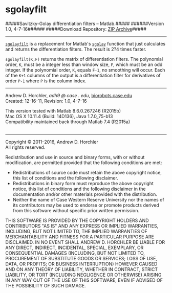 sgolayfilt
========
#####Savitzky-Golay differentiation filters &ndash; Matlab.#####
######Version 1.0, 4-7-16######
#####Download Repository: [ZIP Archive](https://github.com/horchler/sgolayfilt/archive/master.zip)#####

--------

[```sgolayfilt```](https://github.com/horchler/sgolayfilt/blob/master/sgolayfilt.m) is a replacement for Matlab's [```sgolay```](http://www.mathworks.com/help/signal/ref/sgolay.html) function that just calculates and returns the differentiation filters. The result is 2?4 times faster.

```sgolayfilt(K,F)``` returns the matrix of differentiation filters. The polynomial order, ```K```, must be a integer less than window size, ```F```, which must be an odd integer. If the polynomial order, ```K```, equals ```F-1```, no smoothing will occur. Each of the ```K+1``` columns of the output is a differentiation filter for derivatives of order ```P-1``` where ```P``` is the column index.
&nbsp;  

--------

Andrew D. Horchler, *adh9 @ case . edu*, [biorobots.case.edu](http://biorobots.case.edu/)  
Created: 12-16-11, Revision: 1.0, 4-7-16  

This version tested with Matlab 8.6.0.267246 (R2015b)  
Mac OS X 10.11.4 (Build: 14D136), Java 1.7.0_75-b13  
Compatibility maintained back through Matlab 7.4 (R2015a)  
&nbsp;  

--------

Copyright &copy; 2011&ndash;2016, Andrew D. Horchler  
All rights reserved.  

Redistribution and use in source and binary forms, with or without modification, are permitted provided that the following conditions are met:
 * Redistributions of source code must retain the above copyright notice, this list of conditions and the following disclaimer.
 * Redistributions in binary form must reproduce the above copyright notice, this list of conditions and the following disclaimer in the documentation and/or other materials provided with the distribution.
 * Neither the name of Case Western Reserve University nor the names of its contributors may be used to endorse or promote products derived from this software without specific prior written permission.

THIS SOFTWARE IS PROVIDED BY THE COPYRIGHT HOLDERS AND CONTRIBUTORS "AS IS" AND ANY EXPRESS OR IMPLIED WARRANTIES, INCLUDING, BUT NOT LIMITED TO, THE IMPLIED WARRANTIES OF MERCHANTABILITY AND FITNESS FOR A PARTICULAR PURPOSE ARE DISCLAIMED. IN NO EVENT SHALL ANDREW D. HORCHLER BE LIABLE FOR ANY DIRECT, INDIRECT, INCIDENTAL, SPECIAL, EXEMPLARY, OR CONSEQUENTIAL DAMAGES (INCLUDING, BUT NOT LIMITED TO, PROCUREMENT OF SUBSTITUTE GOODS OR SERVICES; LOSS OF USE, DATA, OR PROFITS; OR BUSINESS INTERRUPTION) HOWEVER CAUSED AND ON ANY THEORY OF LIABILITY, WHETHER IN CONTRACT, STRICT LIABILITY, OR TORT (INCLUDING NEGLIGENCE OR OTHERWISE) ARISING IN ANY WAY OUT OF THE USE OF THIS SOFTWARE, EVEN IF ADVISED OF THE POSSIBILITY OF SUCH DAMAGE.